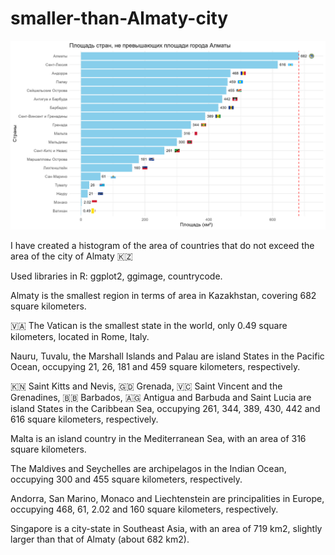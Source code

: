 # smaller-than-Almaty-city

![](smaller-than-Almaty-city.jpg)

I have created a histogram of the area of countries that do not exceed the area of the city of Almaty 🇰🇿 

Used libraries in R: ggplot2, ggimage, countrycode.

Almaty is the smallest region in terms of area in Kazakhstan, covering 682 square kilometers.

🇻🇦 The Vatican is the smallest state in the world, only 0.49 square kilometers, located in Rome, Italy.

Nauru, Tuvalu, the Marshall Islands and Palau are island States in the Pacific Ocean, occupying 21, 26, 181 and 459 square kilometers, respectively.

🇰🇳 Saint Kitts and Nevis, 🇬🇩 Grenada, 🇻🇨 Saint Vincent and the Grenadines, 🇧🇧 Barbados, 🇦🇬 Antigua and Barbuda and Saint Lucia are island States in the Caribbean Sea, occupying 261, 344, 389, 430, 442 and 616 square kilometers, respectively.

Malta is an island country in the Mediterranean Sea, with an area of 316 square kilometers.

The Maldives and Seychelles are archipelagos in the Indian Ocean, occupying 300 and 455 square kilometers, respectively.

Andorra, San Marino, Monaco and Liechtenstein are principalities in Europe, occupying 468, 61, 2.02 and 160 square kilometers, respectively.

Singapore is a city-state in Southeast Asia, with an area of 719 km2, slightly larger than that of Almaty (about 682 km2).
